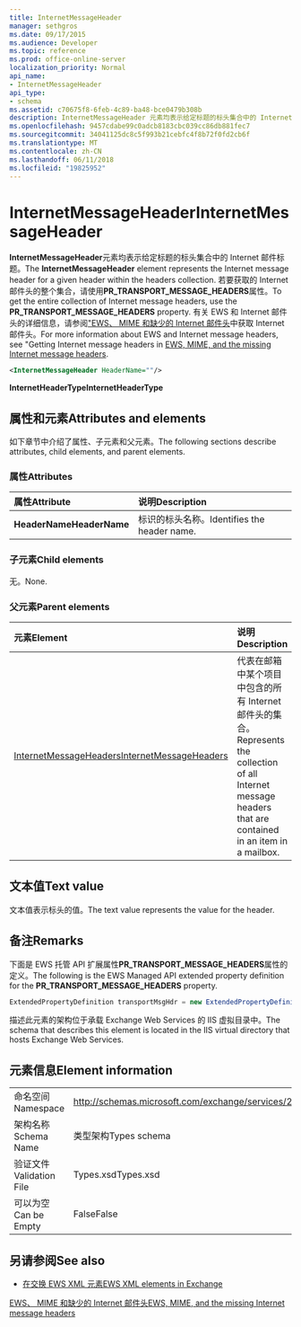 ```yaml
---
title: InternetMessageHeader
manager: sethgros
ms.date: 09/17/2015
ms.audience: Developer
ms.topic: reference
ms.prod: office-online-server
localization_priority: Normal
api_name:
- InternetMessageHeader
api_type:
- schema
ms.assetid: c70675f8-6feb-4c89-ba48-bce0479b308b
description: InternetMessageHeader 元素均表示给定标题的标头集合中的 Internet 邮件标题。 若要获取的 Internet 邮件头的整个集合，请使用 PR_TRANSPORT_MESSAGE_HEADERS 属性。 有关 EWS 和 Internet 邮件头、 seeGetting EWS、 MIME 和缺少的 Internet 邮件头中的 Internet 邮件头的详细信息。
ms.openlocfilehash: 9457cdabe99c0adcb8183cbc039cc86db881fec7
ms.sourcegitcommit: 34041125dc8c5f993b21cebfc4f8b72f0fd2cb6f
ms.translationtype: MT
ms.contentlocale: zh-CN
ms.lasthandoff: 06/11/2018
ms.locfileid: "19825952"
---
```

# <a name="internetmessageheader"></a><span data-ttu-id="62a76-105">InternetMessageHeader</span><span class="sxs-lookup"><span data-stu-id="62a76-105">InternetMessageHeader</span></span>

<span data-ttu-id="62a76-106">**InternetMessageHeader**元素均表示给定标题的标头集合中的 Internet 邮件标题。</span><span class="sxs-lookup"><span data-stu-id="62a76-106">The **InternetMessageHeader** element represents the Internet message header for a given header within the headers collection.</span></span> <span data-ttu-id="62a76-107">若要获取的 Internet 邮件头的整个集合，请使用**PR_TRANSPORT_MESSAGE_HEADERS**属性。</span><span class="sxs-lookup"><span data-stu-id="62a76-107">To get the entire collection of Internet message headers, use the **PR_TRANSPORT_MESSAGE_HEADERS** property.</span></span> <span data-ttu-id="62a76-108">有关 EWS 和 Internet 邮件头的详细信息，请参阅["EWS、 MIME 和缺少的 Internet 邮件头](http://msdn.microsoft.com/en-us/library/exchange/hh545614%28v=exchg.140%29.aspx)中获取 Internet 邮件头。</span><span class="sxs-lookup"><span data-stu-id="62a76-108">For more information about EWS and Internet message headers, see "Getting Internet message headers in [EWS, MIME, and the missing Internet message headers](http://msdn.microsoft.com/en-us/library/exchange/hh545614%28v=exchg.140%29.aspx).</span></span>
  
```XML
<InternetMessageHeader HeaderName=""/>
```

 <span data-ttu-id="62a76-109">**InternetHeaderType**</span><span class="sxs-lookup"><span data-stu-id="62a76-109">**InternetHeaderType**</span></span>
## <a name="attributes-and-elements"></a><span data-ttu-id="62a76-110">属性和元素</span><span class="sxs-lookup"><span data-stu-id="62a76-110">Attributes and elements</span></span>

<span data-ttu-id="62a76-111">如下章节中介绍了属性、子元素和父元素。</span><span class="sxs-lookup"><span data-stu-id="62a76-111">The following sections describe attributes, child elements, and parent elements.</span></span>
  
### <a name="attributes"></a><span data-ttu-id="62a76-112">属性</span><span class="sxs-lookup"><span data-stu-id="62a76-112">Attributes</span></span>

|<span data-ttu-id="62a76-113">**属性**</span><span class="sxs-lookup"><span data-stu-id="62a76-113">**Attribute**</span></span>|<span data-ttu-id="62a76-114">**说明**</span><span class="sxs-lookup"><span data-stu-id="62a76-114">**Description**</span></span>|
|:-----|:-----|
|<span data-ttu-id="62a76-115">**HeaderName**</span><span class="sxs-lookup"><span data-stu-id="62a76-115">**HeaderName**</span></span> <br/> |<span data-ttu-id="62a76-116">标识的标头名称。</span><span class="sxs-lookup"><span data-stu-id="62a76-116">Identifies the header name.</span></span>  <br/> |
   
### <a name="child-elements"></a><span data-ttu-id="62a76-117">子元素</span><span class="sxs-lookup"><span data-stu-id="62a76-117">Child elements</span></span>

<span data-ttu-id="62a76-118">无。</span><span class="sxs-lookup"><span data-stu-id="62a76-118">None.</span></span>
  
### <a name="parent-elements"></a><span data-ttu-id="62a76-119">父元素</span><span class="sxs-lookup"><span data-stu-id="62a76-119">Parent elements</span></span>

|<span data-ttu-id="62a76-120">**元素**</span><span class="sxs-lookup"><span data-stu-id="62a76-120">**Element**</span></span>|<span data-ttu-id="62a76-121">**说明**</span><span class="sxs-lookup"><span data-stu-id="62a76-121">**Description**</span></span>|
|:-----|:-----|
|[<span data-ttu-id="62a76-122">InternetMessageHeaders</span><span class="sxs-lookup"><span data-stu-id="62a76-122">InternetMessageHeaders</span></span>](internetmessageheaders.md) <br/> |<span data-ttu-id="62a76-123">代表在邮箱中某个项目中包含的所有 Internet 邮件头的集合。</span><span class="sxs-lookup"><span data-stu-id="62a76-123">Represents the collection of all Internet message headers that are contained in an item in a mailbox.</span></span>  <br/> |
   
## <a name="text-value"></a><span data-ttu-id="62a76-124">文本值</span><span class="sxs-lookup"><span data-stu-id="62a76-124">Text value</span></span>

<span data-ttu-id="62a76-125">文本值表示标头的值。</span><span class="sxs-lookup"><span data-stu-id="62a76-125">The text value represents the value for the header.</span></span>
  
## <a name="remarks"></a><span data-ttu-id="62a76-126">备注</span><span class="sxs-lookup"><span data-stu-id="62a76-126">Remarks</span></span>

<span data-ttu-id="62a76-127">下面是 EWS 托管 API 扩展属性**PR_TRANSPORT_MESSAGE_HEADERS**属性的定义。</span><span class="sxs-lookup"><span data-stu-id="62a76-127">The following is the EWS Managed API extended property definition for the **PR_TRANSPORT_MESSAGE_HEADERS** property.</span></span> 
  
```cs
ExtendedPropertyDefinition transportMsgHdr = new ExtendedPropertyDefinition(0x007D, MapiPropertyType.String);
```

<span data-ttu-id="62a76-128">描述此元素的架构位于承载 Exchange Web Services 的 IIS 虚拟目录中。</span><span class="sxs-lookup"><span data-stu-id="62a76-128">The schema that describes this element is located in the IIS virtual directory that hosts Exchange Web Services.</span></span>
  
## <a name="element-information"></a><span data-ttu-id="62a76-129">元素信息</span><span class="sxs-lookup"><span data-stu-id="62a76-129">Element information</span></span>

|||
|:-----|:-----|
|<span data-ttu-id="62a76-130">命名空间</span><span class="sxs-lookup"><span data-stu-id="62a76-130">Namespace</span></span>  <br/> |http://schemas.microsoft.com/exchange/services/2006/types  <br/> |
|<span data-ttu-id="62a76-131">架构名称</span><span class="sxs-lookup"><span data-stu-id="62a76-131">Schema Name</span></span>  <br/> |<span data-ttu-id="62a76-132">类型架构</span><span class="sxs-lookup"><span data-stu-id="62a76-132">Types schema</span></span>  <br/> |
|<span data-ttu-id="62a76-133">验证文件</span><span class="sxs-lookup"><span data-stu-id="62a76-133">Validation File</span></span>  <br/> |<span data-ttu-id="62a76-134">Types.xsd</span><span class="sxs-lookup"><span data-stu-id="62a76-134">Types.xsd</span></span>  <br/> |
|<span data-ttu-id="62a76-135">可以为空</span><span class="sxs-lookup"><span data-stu-id="62a76-135">Can be Empty</span></span>  <br/> |<span data-ttu-id="62a76-136">False</span><span class="sxs-lookup"><span data-stu-id="62a76-136">False</span></span>  <br/> |
   
## <a name="see-also"></a><span data-ttu-id="62a76-137">另请参阅</span><span class="sxs-lookup"><span data-stu-id="62a76-137">See also</span></span>



- [<span data-ttu-id="62a76-138">在交换 EWS XML 元素</span><span class="sxs-lookup"><span data-stu-id="62a76-138">EWS XML elements in Exchange</span></span>](ews-xml-elements-in-exchange.md)


[<span data-ttu-id="62a76-139">EWS、 MIME 和缺少的 Internet 邮件头</span><span class="sxs-lookup"><span data-stu-id="62a76-139">EWS, MIME, and the missing Internet message headers</span></span>](http://msdn.microsoft.com/en-us/library/exchange/hh545614%28v=exchg.140%29.aspx)

